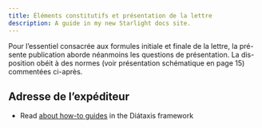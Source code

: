 ```yaml
---
title: Éléments constitutifs et présentation de la lettre
description: A guide in my new Starlight docs site.
---
```


Pour l’essentiel consacrée aux formules initiale et finale de la lettre, la pré-sente publication aborde néanmoins les questions de présentation. La dis-position obéit à des normes (voir présentation schématique en page 15) commentées ci-après.

## Adresse de l’expéditeur

- Read [about how-to guides](https://diataxis.fr/how-to-guides/) in the Diátaxis framework
